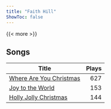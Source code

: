 ```yaml
---
title: "Faith Hill"
ShowToc: false
---
```


{{< more >}}

## Songs
Title | Plays 
----- | -----: 
[Where Are You Christmas](/songs/where-are-you-christmas) | 627
[Joy to the World](/songs/joy-to-the-world) | 153
[Holly Jolly Christmas](/songs/holly-jolly-christmas) | 144

